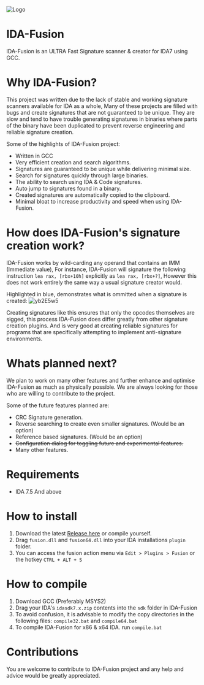 ![Logo](https://user-images.githubusercontent.com/89423559/170590973-86a0c0dd-2052-49a6-bf03-b2178754c3f6.png)
# IDA-Fusion
IDA-Fusion is an ULTRA Fast Signature scanner & creator for IDA7 using GCC.

# Why IDA-Fusion?
This project was written due to the lack of stable and working signature scanners available for IDA as a whole, Many of these projects are filled with bugs and create signatures that are not guaranteed to be unique. They are slow and tend to have trouble generating signatures in binaries where parts of the binary have been duplicated to prevent reverse engineering and reliable signature creation.

Some of the highlights of IDA-Fusion project:
- Written in GCC
- Very efficient creation and search algorithms.
- Signatures are guaranteed to be unique while delivering minimal size.
- Search for signatures quickly through large binaries.
- The ability to search using IDA & Code signatures.
- Auto jump to signatures found in a binary.
- Created signatures are automatically copied to the clipboard.
- Minimal bloat to increase productivity and speed when using IDA-Fusion.

# How does IDA-Fusion's signature creation work?
IDA-Fusion works by wild-carding any operand that contains an IMM (Immediate value), For instance, IDA-Fusion will signature the following instruction `lea rax, [rbx+10h]` explicitly as `lea rax, [rbx+?]`, However this does not work entirely the same way a usual signature creator would.

Highlighted in blue, demonstrates what is ommitted when a signature is created:
![yb2E5w5](https://user-images.githubusercontent.com/89423559/170587870-133ff3c1-e95a-4a20-a9ca-deb1390cbd40.png)

Creating signatures like this ensures that only the opcodes themselves are sigged, this process IDA-Fusion does differ greatly from other signature creation plugins. And is very good at creating reliable signatures for programs that are specifically attempting to implement anti-signature environments.

# Whats planned next?
We plan to work on many other features and further enhance and optimise IDA-Fusion as much as physically possible. We are always looking for those who are willing to contribute to the project.

Some of the future features planned are:
- CRC Signature generation.
- Reverse searching to create even smaller signatures. (Would be an option)
- Reference based signatures. (Would be an option)
- ~~Configuration dialog for toggling future and experimental features.~~
- Many other features.

# Requirements
- IDA 7.5 And above

# How to install

1. Download the latest [Release here](https://github.com/senator715/IDA-Fusion/releases) or compile yourself.
2. Drag `fusion.dll` and `fusion64.dll` into your IDA installations `plugin` folder.
3. You can access the fusion action menu via `Edit > Plugins > Fusion` or the hotkey `CTRL + ALT + S`

# How to compile

1. Download GCC (Preferably MSYS2)
2. Drag your IDA's `idasdk7.x.zip` contents into the `sdk` folder in IDA-Fusion
3. To avoid confusion, it is advisable to modify the copy directories in the following files: `compile32.bat` and `compile64.bat`
4. To compile IDA-Fusion for x86 & x64 IDA. run `compile.bat`

# Contributions

You are welcome to contribute to IDA-Fusion project and any help and advice would be greatly appreciated.
